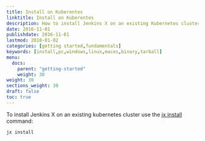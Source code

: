 ```yaml
---
title: Install on Kuberentes
linktitle: Install on Kuberentes
description: How to install Jenkins X on an existing Kubernetes cluster
date: 2016-11-01
publishdate: 2016-11-01
lastmod: 2018-01-02
categories: [getting started,fundamentals]
keywords: [install,pc,windows,linux,macos,binary,tarball]
menu:
  docs:
    parent: "getting-started"
    weight: 30
weight: 30
sections_weight: 30
draft: false
toc: true
---
```


To install Jenkins X on an existing kubernetes cluster use the [jx install](/commands/jx_install) command:

    jx install

